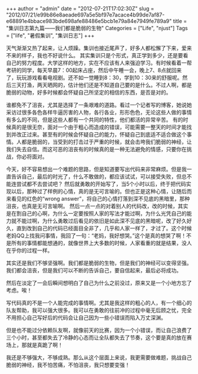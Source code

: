 +++
author = "admin"
date = "2012-07-21T17:02:30Z"
slug = "2012/07/21/e99b86e8aeade697a5e5bf97e7acace4b99de7af87-e68891e4bbace983bde698afe88486e5bcb1e79a84e7949fe789a9"
title = "集训日志第九篇——我们都是脆弱的生物"
Categories = ["Life", "njust"]
Tags = ["life", "暑假集训", "集训日志"]
+++

天气渐渐又热了起来，让人烦躁。集训也接近尾声了，好多人都松懈了下来，爱来不来的样子，我也不好说什么。
其实集训只是个形式，真正学到多少，还是要看自己的努力程度。大学这样的地方，实在不应该有人来强迫学习。有时候看着一帮考研的同学，每天早晨7：00起床占座，然后中午睡一会，晚上7、8点就回来了，玩玩游戏看看电视剧。还不如一觉睡到8：30，学到10：30来的舒服呢。然后三天打渔，两天晒网的，估计他们还是不知道自己要的是什么。不过人啊，都是脆弱的动物，好多时候都会怀疑自己所坚定的相信的东西，是否是对的。

谁都免不了沮丧，尤其是选择了一条艰难的道路。看过一个记者写的博客，她说她采访过很多各色各样牛逼厉害的人物，各行各业，形形色色，无论这些人做的事情有多么的不同，但是这些人都有一个共同的特性，他们都活的异常辛苦。
有的时候真的是很无奈，面对一个由于粗心而造成的错误，可能需要一整天的时间才能找到并改正过来。甚至有的时候会怀疑自己的能力，怀疑自己到底适不适合做这个事情。人都是脆弱的，当受到的打击过于严重的时候，就会击垮我们脆弱的神经，让我们失去自信。而这可恶的沮丧有的时候真的是一种无法避免的情感，只要你在挑战，你必将面对。

今天，好不容易想出一个难题的思路，但是知道要写出代码来非常麻烦。但是我一直告诉自己，最后的时光了，什么不敢做的，都应该试试，可以接受失败，但总不能连尝试都不去尝试吧？
然后就勇敢的开始写了，当5个小时以后，终于把代码实现以后，那种过了样例的心情，真的是无可言喻的。但也正是这种心情，让随后而来看见的红色的“wrong answer”，将自己的心情打落到深不见底的黑暗里，那种沮丧，也真是无可言喻啊。
然后一点一点的对着别人的代码改，改的时候，其实是在割自己的心啊，为什么一定要按照人家的写法才能过啊，为什么光凭自己的能力就不能过啊，为什么勇敢过后看见的依旧是如此深不见底的黑暗呢，改了好久好久，直到改到自己的代码已经面目全非了，几乎和人家一样了，才过了。这个时候老妈QQ上找我问事情，我回了一句：“老妈，我好想哭。”这个是真的想哭了啊！不是所有的事情都能想通的，就像世界上大多数的时候，人家看重的就是结果，没人在乎你的过程一样。

其实还是我们不够坚强啊。我们都是脆弱的生物，但是我们的神经可以变得坚强。我们都会沮丧，但是我们可以不断的告诉自己，要自信起来，最后必将成功。

然后在淡定了一会后瞬间想明白了自己为什么之前没过，原来又是一个小地方忘了考虑。唉！

写代码真的不是一个人能完成的事情啊。尤其是我这样的粗心的人，有一个细心的队友帮助，我可以强大很多。我可以在勇敢的往前冲的过程中毫无后顾之忧，完全不用担心自己写好后的代码会让自己因为一些小错误而陷入万丈深渊。

但是也不能过分依赖队友啊，就像前天的比赛，因为一个小错误，而让自己浪费了三个小时，甚至都失去了冷静的心态而让全队都失去了节奏，这个要是真的放在赛场上，那就是真跪了啊！

我还是不够强大，不够成熟。那么从这个层面上来说，我更需要做难题，挑战自己脆弱的神经，我不怕苦痛，不怕沮丧，我只想要变强！



